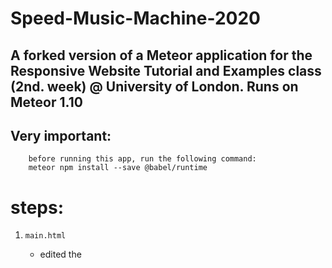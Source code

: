 # Speed-Music-Machine-2020
## A forked version of a Meteor application for the Responsive Website Tutorial and Examples class (2nd. week) @ University of London. Runs on Meteor 1.10

## Very important:

        before running this app, run the following command:
        meteor npm install --save @babel/runtime
        
steps:
=
1.  `main.html`
    - edited the <title> 

2. `playground.js`
    - created a 10 new Maxim () objects.
    - loaded the song files with the newly created Maxim () object.
    - added the stopOrPlay <song-name> function for each play/stop button.
    - added the the playAll (), stopAll (), functions for the main button.
    - added the setSpeed ​​() function for the slider.
    - added template helpers for each song.
    - added template event functions for each play/stop button.

3. `main.js`
    - Set the song's names and values ​​to insert them into the collection. All values ​​were set to 0 except the one for the slide which is 50. The reason for setting them at 0 is so that the sounds do not turn on all at once after a reset of the collection.

4. `playground.html`
    - added a row including a play/stop button for each song file.

5. `main.css`
    - I made all the necessary changes to make the application to my liking.

## Gallery
Below is a screenshot of my work on a full shrinked browser (mobile) view.
![Music machine running](/smm2020.png)

## Web app address
For more fun, enjoy my music machine 2020 app at [http://music-machine-2020.herokuapp.com/][website]

[website]: http://music-machine-2020.herokuapp.com/

PS, Sarah Mattar, thank you for your GitHub help
